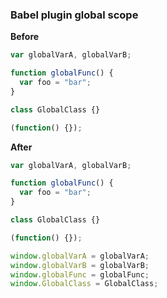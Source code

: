 ### Babel plugin global scope

**Before**

```Javascript
var globalVarA, globalVarB;

function globalFunc() {
  var foo = "bar";
}

class GlobalClass {}

(function() {});
```

**After**

```javascript
var globalVarA, globalVarB;

function globalFunc() {
  var foo = "bar";
}

class GlobalClass {}

(function() {});

window.globalVarA = globalVarA;
window.globalVarB = globalVarB;
window.globalFunc = globalFunc;
window.GlobalClass = GlobalClass;
```

